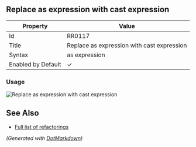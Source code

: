 ## Replace as expression with cast expression

| Property           | Value                                      |
| ------------------ | ------------------------------------------ |
| Id                 | RR0117                                     |
| Title              | Replace as expression with cast expression |
| Syntax             | as expression                              |
| Enabled by Default | &#x2713;                                   |

### Usage

![Replace as expression with cast expression](../../images/refactorings/ReplaceAsWithCast.png)

## See Also

* [Full list of refactorings](Refactorings.md)


*\(Generated with [DotMarkdown](http://github.com/JosefPihrt/DotMarkdown)\)*